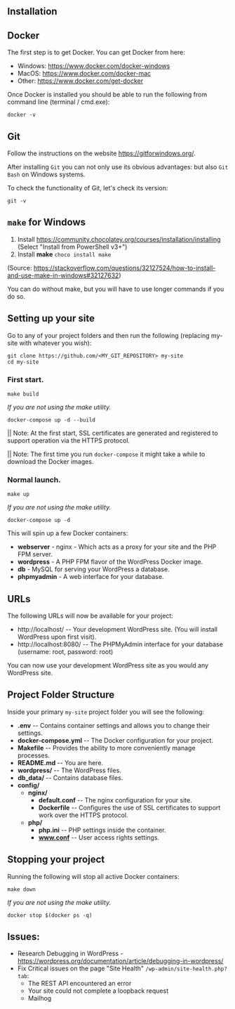 ## Installation

## Docker

The first step is to get Docker. You can get Docker from here:

* Windows: https://www.docker.com/docker-windows
* MacOS: https://www.docker.com/docker-mac
* Other: https://www.docker.com/get-docker

Once Docker is installed you should be able to run the following from command line (terminal / cmd.exe):

```shell
docker -v
```

## Git

Follow the instructions on the website https://gitforwindows.org/.

After installing `Git` you can not only use its obvious advantages: but also `Git Bash` on Windows systems.

To check the functionality of Git, let's check its version:

```shell
git -v
```

## `make` for Windows

1. Install https://community.chocolatey.org/courses/installation/installing (Select "Install from PowerShell v3+")
2. Install **make** `choco install make`

(Source: https://stackoverflow.com/questions/32127524/how-to-install-and-use-make-in-windows#32127632)

You can do without make, but you will have to use longer commands if you do so.

## Setting up your site

Go to any of your project folders and then run the following (replacing my-site with whatever you wish):

```shell
git clone https://github.com/<MY_GIT_REPOSITORY> my-site
cd my-site
```

### First start.

```shell
make build
```

_If you are not using the make utility._

```shell
docker-compose up -d --build
```

|| Note: At the first start, SSL certificates are generated and registered to support operation via the HTTPS protocol.

|| Note: The first time you run `docker-compose` it might take a while to download the Docker images.

### Normal launch.

```shell
make up
```

_If you are not using the make utility._

```shell
docker-compose up -d
```

This will spin up a few Docker containers:

* **webserver** - nginx - Which acts as a proxy for your site and the PHP FPM server.
* **wordpress** - A PHP FPM flavor of the WordPress Docker image.
* **db** - MySQL for serving your WordPress a database.
* **phpmyadmin** - A web interface for your database.

## URLs

The following URLs will now be available for your project:

* http://localhost/ -- Your development WordPress site. (You will install WordPress upon first visit).
* http://localhost:8080/ -- The PHPMyAdmin interface for your database (username: root, password: root)

You can now use your development WordPress site as you would any WordPress site.

## Project Folder Structure

Inside your primary `my-site` project folder you will see the following:

* **.env** -- Contains container settings and allows you to change their settings.
* **docker-compose.yml** -- The Docker configuration for your project.
* **Makefile** -- Provides the ability to more conveniently manage processes.
* **README.md** -- You are here.
* **wordpress/** -- The WordPress files.
* **db_data/** -- Contains database files.
* **config/**
    * **nginx/**
        * **default.conf** -- The nginx configuration for your site.
        * **Dockerfile** -- Configures the use of SSL certificates to support work over the HTTPS protocol.
    * **php/**
        * **php.ini** -- PHP settings inside the container.
        * **www.conf** -- User access rights settings.

## Stopping your project

Running the following will stop all active Docker containers:

```shell
make down
```

_If you are not using the make utility._

```shell
docker stop $(docker ps -q)
```

## Issues:

- Research Debugging in WordPress -<br>https://wordpress.org/documentation/article/debugging-in-wordpress/
- Fix Critical issues on the page "Site Health" `/wp-admin/site-health.php?tab`:
    - The REST API encountered an error
    - Your site could not complete a loopback request
    - Mailhog
